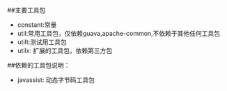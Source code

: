 ##主要工具包
* constant:常量
* util:常用工具包，仅依赖guava,apache-common,不依赖于其他任何工具包
* utilt:测试用工具包
* utilx: 扩展的工具包，依赖第三方包

##依赖的工具包说明：
* javassist: 动态字节码工具包
